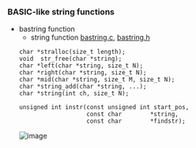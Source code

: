 ### BASIC-like string functions
* bastring function
    * string function [bastring.c](https://github.com/csbyun-data/C-Pro/blob/main/chap02/bastring/bastring.c), [bastring.h](https://github.com/csbyun-data/C-Pro/blob/main/chap02/bastring/bastring.h)
    ```
    char *stralloc(size_t length);
    void  str_free(char *string);
    char *left(char *string, size_t N);
    char *right(char *string, size_t N);
    char *mid(char *string, size_t M, size_t N);
    char *string_add(char *string, ...);
    char *string(int ch, size_t N);
   
    unsigned int instr(const unsigned int start_pos,
                       const char        *string,
                       const char        *findstr);
    ```
    ![image](https://github.com/user-attachments/assets/1ef5f6fd-d9bd-4fae-9fba-568a86e69209)
